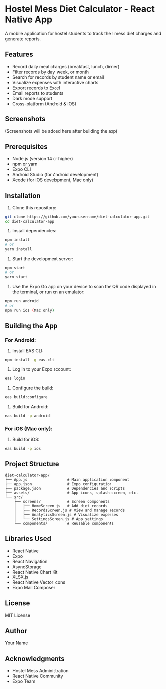 # Hostel Mess Diet Calculator - React Native App

A mobile application for hostel students to track their mess diet charges and generate reports.

## Features

- Record daily meal charges (breakfast, lunch, dinner)
- Filter records by day, week, or month
- Search for records by student name or email
- Visualize expenses with interactive charts
- Export records to Excel
- Email reports to students
- Dark mode support
- Cross-platform (Android & iOS)

## Screenshots

(Screenshots will be added here after building the app)

## Prerequisites

- Node.js (version 14 or higher)
- npm or yarn
- Expo CLI
- Android Studio (for Android development)
- Xcode (for iOS development, Mac only)

## Installation

1. Clone this repository:
```bash
git clone https://github.com/yourusername/diet-calculator-app.git
cd diet-calculator-app
```

1. Install dependencies:
```bash
npm install
# or
yarn install
```

1. Start the development server:
```bash
npm start
# or
yarn start
```

1. Use the Expo Go app on your device to scan the QR code displayed in the terminal, or run on an emulator:
```bash
npm run android
# or
npm run ios (Mac only)
```

## Building the App

### For Android:

1. Install EAS CLI:
```bash
npm install -g eas-cli
```

1. Log in to your Expo account:
```bash
eas login
```

1. Configure the build:
```bash
eas build:configure
```

1. Build for Android:
```bash
eas build -p android
```

### For iOS (Mac only):

1. Build for iOS:
```bash
eas build -p ios
```

## Project Structure

```
diet-calculator-app/
├── App.js                  # Main application component
├── app.json                # Expo configuration
├── package.json            # Dependencies and scripts
├── assets/                 # App icons, splash screen, etc.
└── src/
    ├── screens/            # Screen components
    │   ├── HomeScreen.js   # Add diet records
    │   ├── RecordsScreen.js # View and manage records
    │   ├── AnalyticsScreen.js # Visualize expenses
    │   └── SettingsScreen.js # App settings
    └── components/         # Reusable components
```

## Libraries Used

- React Native
- Expo
- React Navigation
- AsyncStorage
- React Native Chart Kit
- XLSX.js
- React Native Vector Icons
- Expo Mail Composer

## License

MIT License

## Author

Your Name

## Acknowledgments

- Hostel Mess Administration
- React Native Community
- Expo Team